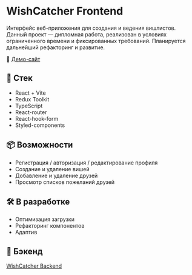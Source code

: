 # WishCatcher Frontend

Интерфейс веб-приложения для создания и ведения вишлистов. 
Данный проект — дипломная работа, реализован в условиях ограниченного времени и фиксированных требований. Планируется дальнейший рефакторинг и развитие.

🔗 [Демо-сайт](https://wish-catcher.onrender.com/)

## 🚀 Стек
- React + Vite
- Redux Toolkit
- TypeScript
- React-router
- React-hook-form
- Styled-components

## 📦 Возможности
- Регистрация / авторизация / редактирование профиля
- Создание и удаление вишей
- Добавление и удаление друзей
- Просмотр списков пожеланий друзей

## 🛠️ В разработке
- Оптимизация загрузки
- Рефакторинг компонентов
- Адаптив

## 🔗 Бэкенд
[WishCatcher Backend](https://github.com/pugnitator/WishCatcher_backend)
